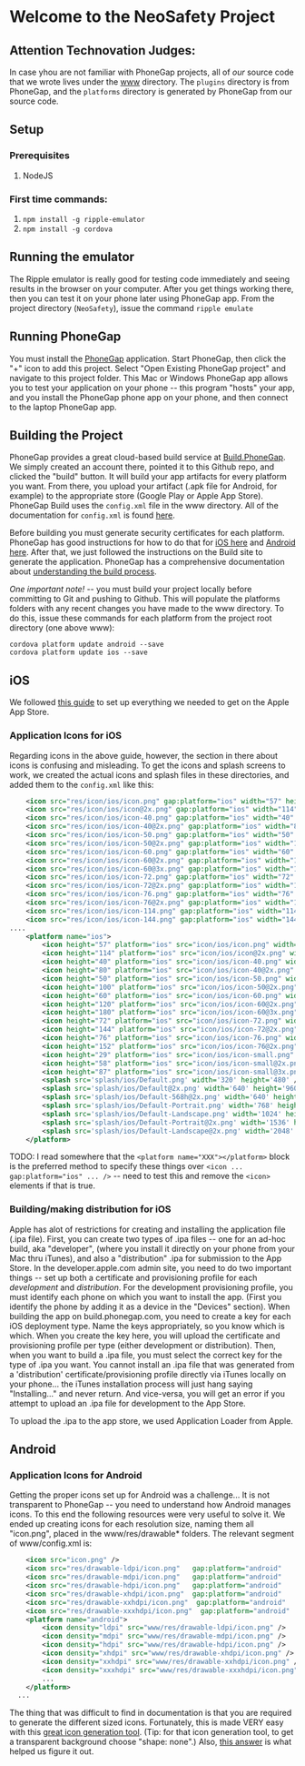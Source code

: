# Welcome to the NeoSafety Project

## Attention Technovation Judges:
In case yhou are not familiar with PhoneGap projects, all of *our* source code that we wrote lives under the [www](./www) directory.  The `plugins` directory is from PhoneGap, and the `platforms` directory is generated by PhoneGap from our source code.

## Setup
### Prerequisites
1. NodeJS

### First time commands:
1. `npm install -g ripple-emulator`
2. `npm install -g cordova`

## Running the emulator

The Ripple emulator is really good for testing code immediately and seeing results in the browser on your computer. After you get things working there, then you can test it on your phone later using PhoneGap app.  From the project directory (`NeoSafety`), issue the command `ripple emulate`

## Running PhoneGap

You must install the [PhoneGap](http://docs.phonegap.com/getting-started/1-install-phonegap/desktop/) application.  Start PhoneGap, then click the "+" icon to add this project.  Select "Open Existing PhoneGap project" and navigate to this project folder.  This Mac or Windows PhoneGap app allows you to test your application on your phone -- this program "hosts" your app, and you install the PhoneGap phone app on your phone, and then connect to the laptop PhoneGap app. 

## Building the Project
PhoneGap provides a great cloud-based build service at [Build.PhoneGap](https://build.phonegap.com/apps).  We simply created an account there, pointed it to this Github repo, and clicked the "build" button.  It will build your app artifacts for every platform you want.  From there, you upload your artifact (.apk file for Android, for example) to the appropriate store (Google Play or Apple App Store).  PhoneGap Build uses the `config.xml` file in the www directory.  All of the documentation for `config.xml` is found [here](http://docs.build.phonegap.com/en_US/configuring_basics.md.html#The%20Basics).

Before building you must generate security certificates for each platform.  PhoneGap has good instructions for how to do that for [iOS here](http://docs.build.phonegap.com/en_US/signing_signing-ios.md.html) and [Android here](http://docs.build.phonegap.com/en_US/signing_signing-android.md.html#Android%20Signing).  After that, we just followed the instructions on the Build site to generate the application.  PhoneGap has a comprehensive documentation about [understanding the build process](http://docs.build.phonegap.com/en_US/introduction_what_is_build.md.html#What%20is%20Build).

*One important note!* -- you must build your project locally before committing to Git and pushing to Github.  This will populate the platforms folders with any recent changes you have made to the www directory. To do this, issue these commands for each platform from the project root directory (one above www):

```
cordova platform update android --save
cordova platform update ios --save
```

## iOS
We followed [this guide](http://wiki.nsbasic.com/Submitting_to_the_iOS_App_Store) to set up everything we needed to get on the Apple App Store.  

### Application Icons for iOS
Regarding icons in the above guide, however, the section in there about icons is confusing and misleading.  To get the icons and splash screens to work, we created the actual icons and splash files in these directories, and added them to the `config.xml` like this:
````xml
    <icon src="res/icon/ios/icon.png" gap:platform="ios" width="57" height="57" />
    <icon src="res/icon/ios/icon@2x.png" gap:platform="ios" width="114" height="114" />
    <icon src="res/icon/ios/icon-40.png" gap:platform="ios" width="40" height="40" />
    <icon src="res/icon/ios/icon-40@2x.png" gap:platform="ios" width="80" height="80" />
    <icon src="res/icon/ios/icon-50.png" gap:platform="ios" width="50" height="50" />
    <icon src="res/icon/ios/icon-50@2x.png" gap:platform="ios" width="100" height="100" />
    <icon src="res/icon/ios/icon-60.png" gap:platform="ios" width="60" height="60" />
    <icon src="res/icon/ios/icon-60@2x.png" gap:platform="ios" width="120" height="120" />
    <icon src="res/icon/ios/icon-60@3x.png" gap:platform="ios" width="180" height="180" />
    <icon src="res/icon/ios/icon-72.png" gap:platform="ios" width="72" height="72" />
    <icon src="res/icon/ios/icon-72@2x.png" gap:platform="ios" width="144" height="144" />
    <icon src="res/icon/ios/icon-76.png" gap:platform="ios" width="76" height="76" />
    <icon src="res/icon/ios/icon-76@2x.png" gap:platform="ios" width="152" height="152" />
    <icon src="res/icon/ios/icon-114.png" gap:platform="ios" width="114" height="114" />
    <icon src="res/icon/ios/icon-144.png" gap:platform="ios" width="144" height="144" />
....
    <platform name="ios">
        <icon height="57" platform="ios" src="icon/ios/icon.png" width="57" />
        <icon height="114" platform="ios" src="icon/ios/icon@2x.png" width="114" />
        <icon height="40" platform="ios" src="icon/ios/icon-40.png" width="40" />
        <icon height="80" platform="ios" src="icon/ios/icon-40@2x.png" width="80" />
        <icon height="50" platform="ios" src="icon/ios/icon-50.png" width="50" />
        <icon height="100" platform="ios" src="icon/ios/icon-50@2x.png" width="100" />
        <icon height="60" platform="ios" src="icon/ios/icon-60.png" width="60" />
        <icon height="120" platform="ios" src="icon/ios/icon-60@2x.png" width="120" />
        <icon height="180" platform="ios" src="icon/ios/icon-60@3x.png" width="180" />
        <icon height="72" platform="ios" src="icon/ios/icon-72.png" width="72" />
        <icon height="144" platform="ios" src="icon/ios/icon-72@2x.png" width="144" />
        <icon height="76" platform="ios" src="icon/ios/icon-76.png" width="76" />
        <icon height="152" platform="ios" src="icon/ios/icon-76@2x.png" width="152" />
        <icon height="29" platform="ios" src="icon/ios/icon-small.png" width="29" />
        <icon height="58" platform="ios" src="icon/ios/icon-small@2x.png" width="58" />
        <icon height="87" platform="ios" src="icon/ios/icon-small@3x.png" width="87" />
        <splash src='splash/ios/Default.png' width='320' height='480' />
        <splash src='splash/ios/Default@2x.png' width='640' height='960' />
        <splash src='splash/ios/Default-568h@2x.png' width='640' height='1136' />
        <splash src='splash/ios/Default-Portrait.png' width='768' height='1024' />
        <splash src='splash/ios/Default-Landscape.png' width='1024' height='768' />
        <splash src='splash/ios/Default-Portrait@2x.png' width='1536' height='2048' />
        <splash src='splash/ios/Default-Landscape@2x.png' width='2048' height='1536' />
    </platform>

````
TODO: I read somewhere that the `<platform name="XXX"></platform>` block is the preferred method to specify these things over `<icon ... gap:platform="ios" ... />` -- need to test this and remove the `<icon>` elements if that is true.

### Building/making distribution for iOS
Apple has alot of restrictions for creating and installing the application file (.ipa file).  First, you can create two types of .ipa files -- one for an ad-hoc build, aka "developer", (where you install it directly on your phone from your Mac thru iTunes), and also a "distribution" .ipa for submission to the App Store.  In the developer.apple.com admin site, you need to do two important things -- set up both a certificate and provisioning profile for each *development* and *distribution*.   For the development provisioning profile, you must identify each phone on which you want to install the app.  (First you identify the phone by adding it as a device in the "Devices" section).   When building the app on build.phonegap.com, you need to create a key for each iOS deployment type.  Name the keys appropriately, so you know which is which.  When you create the key here, you will upload the certificate and provisioning profile per type (either development or distribution).   Then, when you want to build a .ipa file, you must select the correct key for the type of .ipa you want.  You cannot install an .ipa file that was generated from a 'distribution' certificate/provisioning profile directly via iTunes locally on your phone... the iTunes installation process will just hang saying "Installing..." and never return.  And vice-versa, you will get an error if you attempt to upload an .ipa file for development to the App Store.  

To upload the .ipa to the app store, we used Application Loader from Apple. 


## Android
### Application Icons for Android
Getting the proper icons set up for Android was a challenge... It is not transparent to PhoneGap -- you need to understand how Android manages icons.  To this end the following resources were very useful to solve it.  We ended up creating icons for each resolution size, naming them all "icon.png", placed in the www/res/drawable* folders.  The relevant segment of www/config.xml is:
````xml
    <icon src="icon.png" />
    <icon src="res/drawable-ldpi/icon.png"   gap:platform="android"    gap:density="ldpi" />
    <icon src="res/drawable-mdpi/icon.png"   gap:platform="android"    gap:density="mdpi" />
    <icon src="res/drawable-hdpi/icon.png"   gap:platform="android"    gap:density="hdpi" />
    <icon src="res/drawable-xhdpi/icon.png"  gap:platform="android"    gap:density="xhdpi" />
    <icon src="res/drawable-xxhdpi/icon.png"  gap:platform="android"    gap:density="xxhdpi" />
    <icon src="res/drawable-xxxhdpi/icon.png"  gap:platform="android"    gap:density="xxxhdpi" />
    <platform name="android">
        <icon density="ldpi" src="www/res/drawable-ldpi/icon.png" />
        <icon density="mdpi" src="www/res/drawable-mdpi/icon.png" />
        <icon density="hdpi" src="www/res/drawable-hdpi/icon.png" />
        <icon density="xhdpi" src="www/res/drawable-xhdpi/icon.png" />
        <icon density="xxhdpi" src="www/res/drawable-xxhdpi/icon.png" />
        <icon density="xxxhdpi" src="www/res/drawable-xxxhdpi/icon.png" />
        ...
    </platform>
  ...
````
The thing that was difficult to find in documentation is that you are required to generate the different sized icons.  Fortunately, this is made VERY easy with this [great icon generation tool](https://romannurik.github.io/AndroidAssetStudio/icons-launcher.html). (Tip: for that icon generation tool, to get a transparent background choose "shape: none".)  Also, [this answer](http://stackoverflow.com/questions/5350624/set-icon-for-android-application) is what helped us figure it out.


